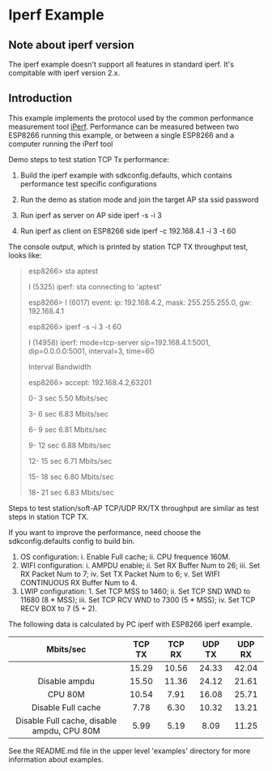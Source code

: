 # Iperf Example

## Note about iperf version
The iperf example doesn't support all features in standard iperf. It's compitable with iperf version 2.x.

## Introduction
This example implements the protocol used by the common performance measurement tool [iPerf](https://iperf.fr/). 
Performance can be measured between two ESP8266 running this example, or between a single ESP8266 and a computer running the iPerf tool

Demo steps to test station TCP Tx performance: 

1. Build the iperf example with sdkconfig.defaults, which contains performance test specific configurations

2. Run the demo as station mode and join the target AP
   sta ssid password

3. Run iperf as server on AP side
   iperf -s -i 3

4. Run iperf as client on ESP8266 side
   iperf -c 192.168.4.1 -i 3 -t 60

The console output, which is printed by station TCP TX throughput test, looks like:

>esp8266> sta aptest
>
>I (5325) iperf: sta connecting to 'aptest'
>
>esp8266> I (6017) event: ip: 192.168.4.2, mask: 255.255.255.0, gw: 192.168.4.1
>
>esp8266> iperf -s -i 3 -t 60
>
>I (14958) iperf: mode=tcp-server sip=192.168.4.1:5001, dip=0.0.0.0:5001, interval=3, time=60
>
>Interval Bandwidth
>
>esp8266> accept: 192.168.4.2,63201
>
>0-   3 sec       5.50 Mbits/sec
>
>3-   6 sec       6.83 Mbits/sec
>
>6-   9 sec       6.81 Mbits/sec
>
>9-  12 sec       6.88 Mbits/sec
>
>12-  15 sec      6.71 Mbits/sec
>
>15-  18 sec      6.80 Mbits/sec
>
>18-  21 sec      6.83 Mbits/sec


Steps to test station/soft-AP TCP/UDP RX/TX throughput are similar as test steps in station TCP TX.

If you want to improve the performance, need choose the sdkconfig.defaults config to build bin.

1. OS configuration: i. Enable Full cache; ii. CPU frequence 160M.
2. WIFI configuration: i. AMPDU enable; ii. Set RX Buffer Num to 26; iii. Set RX Packet Num to 7; iv. Set TX Packet Num to 6; v. Set WIFI CONTINUOUS RX Buffer Num to 4.
3. LWIP configuration: 1. Set TCP MSS to 1460; ii. Set TCP SND WND to 11680 (8 * MSS); iii. Set TCP RCV WND to 7300 (5 * MSS); iv. Set TCP RECV BOX to 7 (5 + 2).

The following data is calculated by PC iperf with ESP8266 iperf example.

|Mbits/sec|TCP TX|TCP RX|UDP TX|UDP RX|
|:-----:|:-----:|:-----:|:-----:|:-----:|
||15.29|10.56|24.33|42.04|
|Disable ampdu|15.50|11.36|24.12|21.61|
|CPU 80M|10.54|7.91|16.08|25.71|
|Disable Full cache|7.78|6.30|10.32|13.21|
|Disable Full cache, disable ampdu, CPU 80M|5.99|5.19|8.09|11.25|


See the README.md file in the upper level 'examples' directory for more information about examples.
